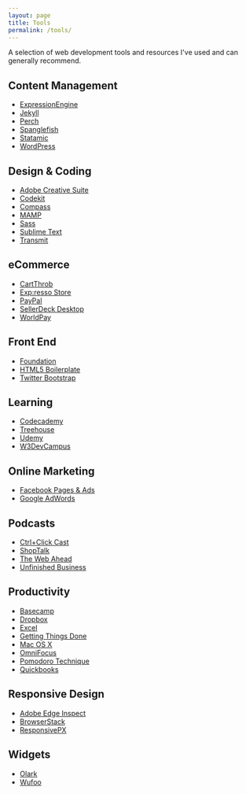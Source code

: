 ```yaml
---
layout: page
title: Tools
permalink: /tools/
---
```


A selection of web development tools and resources I've used and can generally recommend.

## Content Management

- <a href="http://expressionengine.com/" rel="external nofollow">ExpressionEngine</a>
- <a href="http://jekyllrb.com/" rel="external nofollow">Jekyll</a>
- <a href="http://grabaperch.com/" rel="external nofollow">Perch</a>
- <a href="http://www.spanglefish.com/" rel="external nofollow">Spanglefish</a>
- <a href="http://statamic.com" rel="external nofollow">Statamic</a>
- <a href="http://www.wordpress.org/" rel="external nofollow">WordPress</a>

## Design &amp; Coding

- <a href="http://www.adobe.com/products/creativesuite.html" rel="external nofollow">Adobe Creative Suite</a>
- <a href="https://incident57.com/codekit/" rel="external nofollow">Codekit</a>
- <a href="http://compass-style.org/" rel="external nofollow">Compass</a>
- <a href="http://www.mamp.info/" rel="external nofollow">MAMP</a>
- <a href="http://sass-lang.com/" rel="external nofollow">Sass</a>
- <a href="http://www.sublimetext.com/" rel="external nofollow">Sublime Text</a>
- <a href="http://www.panic.com/" rel="external nofollow">Transmit</a>

## eCommerce

- <a href="http://cartthrob.com/" rel="external nofollow">CartThrob</a>
- <a href="https://exp-resso.com/store/" rel="external nofollow">Exp:resso Store</a>
- <a href="http://www.paypal.com/" rel="external nofollow">PayPal</a>
- <a href="http://www.sellerdeck.co.uk/index.php/ecommerce-software/category/sellerdeck-desktop" rel="external nofollow">SellerDeck Desktop</a>
- <a href="http://www.worldpay.com/" rel="external nofollow">WorldPay</a>

## Front End

- <a href="http://foundation.zurb.com/" rel="external nofollow">Foundation</a>
- <a href="http://html5boilerplate.com/" rel="external nofollow">HTML5 Boilerplate</a>
- <a href="http://twitter.github.com/bootstrap/" rel="external nofollow">Twitter Bootstrap</a>

## Learning

- <a href="http://www.codecademy.com/" rel="external nofollow">Codecademy</a>
- <a href="https://referrals.trhou.se/kennyfraser" rel="external nofollow">Treehouse</a>
- <a href="https://www.udemy.com/" rel="external nofollow">Udemy</a>
- <a href="http://classroom.w3devcampus.com/course/category.php?id=22" rel="external nofollow">W3DevCampus</a>

## Online Marketing

- <a href="https://www.facebook.com/business/" rel="external nofollow">Facebook Pages &amp; Ads</a>
- <a href="http://adwords.google.co.uk/" rel="external nofollow">Google AdWords</a>

## Podcasts

- <a href="http://ctrlclickcast.com/feed" rel="external nofollow">Ctrl+Click Cast</a>
- <a href="http://shoptalkshow.com/feed/podcast" rel="external nofollow">ShopTalk</a>
- <a href="http://feeds.5by5.tv/webahead" rel="external nofollow">The Web Ahead</a>
- <a href="http://feeds.feedburner.com/buzzsprout/uJEz" rel="external nofollow">Unfinished Business</a>

## Productivity

- <a href="http://basecamp.com/" rel="external nofollow">Basecamp</a>
- <a href="http://db.tt/92oSJ4R/" rel="external nofollow">Dropbox</a>
- <a href="http://office.microsoft.com/en-gb/excel/" rel="external nofollow">Excel</a>
- <a href="http://en.wikipedia.org/wiki/Getting_Things_Done/" rel="external nofollow">Getting Things Done</a> 
- <a href="http://www.apple.com/macosx/" rel="external nofollow">Mac OS X</a>
- <a href="https://www.omnigroup.com/omnifocus/" rel="external nofollow">OmniFocus</a> 
- <a href="http://pomodorotechnique.com/" rel="external nofollow">Pomodoro Technique</a>
- <a href="http://www.quickbooks.co.uk/" rel="external nofollow">Quickbooks</a>

## Responsive Design

- <a href="http://html.adobe.com/edge/inspect/" rel="external nofollow">Adobe Edge Inspect</a>
- <a href="http://browserstack.com/" rel="external nofollow">BrowserStack</a>
- <a href="http://responsivepx.com/" rel="external nofollow">ResponsivePX</a>

## Widgets

- <a href="http://www.olark.com/" rel="external nofollow">Olark</a>
- <a href="http://wufoo.com/" rel="external nofollow">Wufoo</a>